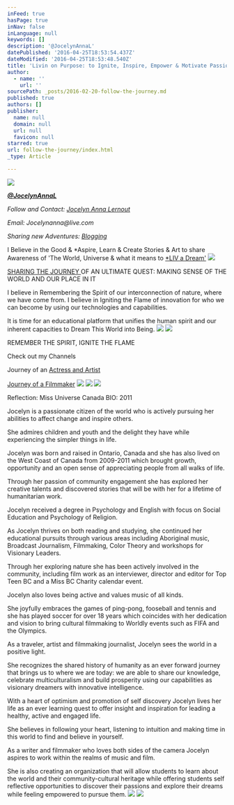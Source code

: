 ```yaml
---
inFeed: true
hasPage: true
inNav: false
inLanguage: null
keywords: []
description: '@JocelynAnnaL'
datePublished: '2016-04-25T18:53:54.437Z'
dateModified: '2016-04-25T18:53:48.540Z'
title: 'Livin on Purpose: to Ignite, Inspire, Empower & Motivate Passion & Potential'
author:
  - name: ''
    url: ''
sourcePath: _posts/2016-02-20-follow-the-journey.md
published: true
authors: []
publisher:
  name: null
  domain: null
  url: null
  favicon: null
starred: true
url: follow-the-journey/index.html
_type: Article

---
```

![](https://s3-us-west-2.amazonaws.com/the-grid-img/p/5a0945b4922c855e41182ccc30002815410812a3.jpg)

**_[@JocelynAnnaL][0]_**

_Follow and Contact: [Jocelyn Anna Lernout][1]_

_Email: Jocelynanna@live.com_

_Sharing new Adventures: [Blogging][2]_

I Believe in the Good & \*Aspire, Learn & Create Stories & Art to share Awareness of 'The World, Universe & what it means to [\*LIV a Dream'][1]
![](https://s3-us-west-2.amazonaws.com/the-grid-img/p/d08903e8db0d0f9c12c0f6b88bb5346e664515c3.jpg)

[SHARING THE JOURNEY ][3]OF AN ULTIMATE QUEST: MAKING SENSE OF THE WORLD AND OUR PLACE IN IT

I believe in Remembering the Spirit of our interconnection of nature, where we have come from. I believe in Igniting the Flame of innovation for who we can become by using our technologies and capabilities.

It is time for an educational platform that unifies the human spirit and our inherent capacities to Dream This World into Being.
![](https://s3-us-west-2.amazonaws.com/the-grid-img/p/2ba7f72a94dd68f38d42b8d1648954d8b58d2bb9.jpg)
![](https://s3-us-west-2.amazonaws.com/the-grid-img/p/fdfb2801c6bc8f8c0396bea0481d8aca87bde492.jpg)

REMEMBER THE SPIRIT, IGNITE THE FLAME

Check out my Channels

Journey of an [Actress and Artist][4]

[Journey of a Filmmaker][5]
![](https://s3-us-west-2.amazonaws.com/the-grid-img/p/1ba5f6b19f848ce3b480529fd07a83bb2b8e5fc3.jpg)
![](https://s3-us-west-2.amazonaws.com/the-grid-img/p/ecbacd5a5da120693455ff08786a9b7402059923.jpg)
![](https://the-grid-user-content.s3-us-west-2.amazonaws.com/5d9eff4a-61e7-43e2-8430-d3dc5c5f4357.png)

Reflection: Miss Universe Canada BIO: 2011

Jocelyn is a passionate citizen of the world who is actively pursuing her abilities to affect change and inspire others.

She admires children and youth and the delight they have while experiencing the simpler things in life.

Jocelyn was born and raised in Ontario, Canada and she has also lived on the West Coast of Canada from 2009-2011 which brought growth, opportunity and an open sense of appreciating people from all walks of life.

Through her passion of community engagement she has explored her creative talents and discovered stories that will be with her for a lifetime of humanitarian work.

Jocelyn received a degree in Psychology and English with focus on Social Education and Psychology of Religion.

As Jocelyn thrives on both reading and studying, she continued her educational pursuits through various areas including Aboriginal music, Broadcast Journalism, Filmmaking, Color Theory and workshops for Visionary Leaders.

Through her exploring nature she has been actively involved in the community, including film work as an interviewer, director and editor for Top Teen BC and a Miss BC Charity calendar event.

Jocelyn also loves being active and values music of all kinds. 

She joyfully embraces the games of ping-pong, fooseball and tennis and she has played soccer for over 18 years which coincides with her dedication and vision to bring cultural filmmaking to Worldly events such as FIFA and the Olympics.

As a traveler, artist and filmmaking journalist, Jocelyn sees the world in a positive light.

She recognizes the shared history of humanity as an ever forward journey that brings us to where we are today: we are able to share our knowledge, celebrate multiculturalism and build prosperity using our capabilities as visionary dreamers with innovative intelligence.

With a heart of optimism and promotion of self discovery Jocelyn lives her life as an ever learning quest to offer insight and inspiration for leading a healthy, active and engaged life.

She believes in following your heart, listening to intuition and making time in this world to find and believe in yourself. 

As a writer and filmmaker who loves both sides of the camera Jocelyn aspires to work within the realms of music and film.

She is also creating an organization that will allow students to learn about the world and their community-cultural heritage while offering students self reflective opportunities to discover their passions and explore their dreams while feeling empowered to pursue them.
![](https://the-grid-user-content.s3-us-west-2.amazonaws.com/538f2ed4-73fd-4912-83de-6dc9126ebfc3.jpg)
![](https://the-grid-user-content.s3-us-west-2.amazonaws.com/8e35c343-96fb-450d-8802-fd5abe5153e6.jpg)

[0]: https://twitter.com/JocelynannaL
[1]: https://about.me/cultureme
[2]: https://medium.com/@LivJocelyn
[3]: http://theworlduniverseandadream.blogspot.ca/search?updated-min=2010-01-01T00:00:00-08:00&updated-max=2011-01-01T00:00:00-08:00&max-results=2
[4]: https://www.youtube.com/channel/UCSX8M_s77394G-ESy9HMHuA
[5]: https://www.youtube.com/channel/UCYCg5dk1Cuz73svys5MlBDg